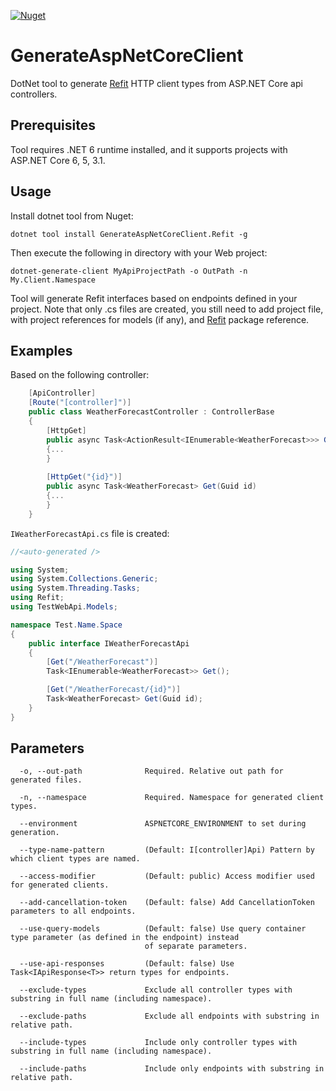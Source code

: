 
[![Nuget](https://img.shields.io/nuget/v/GenerateAspNetCoreClient.Refit)](https://www.nuget.org/packages/GenerateAspNetCoreClient.Refit/)

# GenerateAspNetCoreClient
DotNet tool to generate [Refit](https://github.com/reactiveui/refit) HTTP client types from ASP.NET Core api controllers.

## Prerequisites
Tool requires .NET 6 runtime installed, and it supports projects with ASP.NET Core 6, 5, 3.1.


## Usage
Install dotnet tool from Nuget:

`dotnet tool install GenerateAspNetCoreClient.Refit -g`

Then execute the following in directory with your Web project:

`dotnet-generate-client MyApiProjectPath -o OutPath -n My.Client.Namespace`

Tool will generate Refit interfaces based on endpoints defined in your project. Note that only .cs files are created, you still need to add project file, with project references for models (if any), and [Refit](https://www.nuget.org/packages/Refit/) package reference.

## Examples
Based on the following controller:
```csharp
    [ApiController]
    [Route("[controller]")]
    public class WeatherForecastController : ControllerBase
    {
        [HttpGet]
        public async Task<ActionResult<IEnumerable<WeatherForecast>>> Get()
        {...
        }
        
        [HttpGet("{id}")]
        public async Task<WeatherForecast> Get(Guid id)
        {...
        }
    }
```

`IWeatherForecastApi.cs` file is created:
```csharp
//<auto-generated />

using System;
using System.Collections.Generic;
using System.Threading.Tasks;
using Refit;
using TestWebApi.Models;

namespace Test.Name.Space
{
    public interface IWeatherForecastApi
    {
        [Get("/WeatherForecast")]
        Task<IEnumerable<WeatherForecast>> Get();

        [Get("/WeatherForecast/{id}")]
        Task<WeatherForecast> Get(Guid id);
    }
}
```

## Parameters
```
  -o, --out-path              Required. Relative out path for generated files.

  -n, --namespace             Required. Namespace for generated client types.

  --environment               ASPNETCORE_ENVIRONMENT to set during generation.

  --type-name-pattern         (Default: I[controller]Api) Pattern by which client types are named.

  --access-modifier           (Default: public) Access modifier used for generated clients.

  --add-cancellation-token    (Default: false) Add CancellationToken parameters to all endpoints.

  --use-query-models          (Default: false) Use query container type parameter (as defined in the endpoint) instead
                              of separate parameters.

  --use-api-responses         (Default: false) Use Task<IApiResponse<T>> return types for endpoints.

  --exclude-types             Exclude all controller types with substring in full name (including namespace).

  --exclude-paths             Exclude all endpoints with substring in relative path.

  --include-types             Include only controller types with substring in full name (including namespace).

  --include-paths             Include only endpoints with substring in relative path.
```
